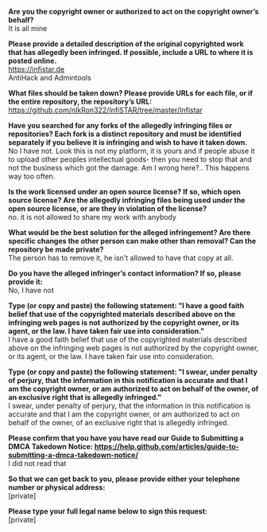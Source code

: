 **Are you the copyright owner or authorized to act on the copyright owner’s behalf?**   
It is all mine

**Please provide a detailed description of the original copyrighted work that has allegedly been infringed. If possible, include a URL to where it is posted online.**   
https://infistar.de   
AntiHack and Admintools

**What files should be taken down? Please provide URLs for each file, or if the entire repository, the repository’s URL:**   
https://github.com/nIkRon322/InfiSTAR/tree/master/Infistar

**Have you searched for any forks of the allegedly infringing files or repositories? Each fork is a distinct repository and must be identified separately if you believe it is infringing and wish to have it taken down.**   
No I have not. Look this is not my platform, it is yours and if people abuse it to upload other peoples intellectual goods- then you need to stop that and not the business which got the damage. Am I wrong here?.. This happens way too often.

**Is the work licensed under an open source license? If so, which open source license? Are the allegedly infringing files being used under the open source license, or are they in violation of the license?**   
no. it is not allowed to share my work with anybody

**What would be the best solution for the alleged infringement? Are there specific changes the other person can make other than removal? Can the repository be made private?**   
The person has to remove it, he isn't allowed to have that copy at all.

**Do you have the alleged infringer’s contact information? If so, please provide it:**   
No, I have not

**Type (or copy and paste) the following statement: "I have a good faith belief that use of the copyrighted materials described above on the infringing web pages is not authorized by the copyright owner, or its agent, or the law. I have taken fair use into consideration."**   
I have a good faith belief that use of the copyrighted materials described above on the infringing web pages is not authorized by the copyright owner, or its agent, or the law. I have taken fair use into consideration.

**Type (or copy and paste) the following statement: "I swear, under penalty of perjury, that the information in this notification is accurate and that I am the copyright owner, or am authorized to act on behalf of the owner, of an exclusive right that is allegedly infringed."**   
I swear, under penalty of perjury, that the information in this notification is accurate and that I am the copyright owner, or am authorized to act on behalf of the owner, of an exclusive right that is allegedly infringed.

**Please confirm that you have you have read our Guide to Submitting a DMCA Takedown Notice: https://help.github.com/articles/guide-to-submitting-a-dmca-takedown-notice/**   
I did not read that

**So that we can get back to you, please provide either your telephone number or physical address:**   
[private]

**Please type your full legal name below to sign this request:**   
[private]
